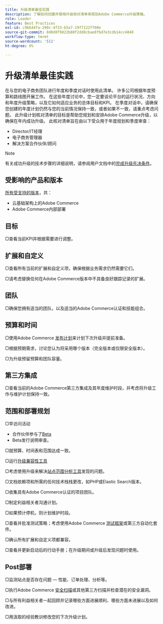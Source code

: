 ```yaml
---
title: 升级清单最佳实践
description: 了解如何创建并使用升级核对清单来规划Adobe Commerce升级策略。
role: Leader
feature: Best Practices
exl-id: c9b644fa-290c-4f33-b5a7-19f7122ff08e
source-git-commit: 8d0d8f9822b88f2dd8cbae8f6d7e3cdb14cc4848
workflow-type: tm+mt
source-wordcount: '511'
ht-degree: 0%

---
```


# 升级清单最佳实践

在与您的电子商务团队进行年度和季度对话时使用此清单。 许多公司根据年度预算和路线图开展工作。 在这些年度讨论中，您一定要谈论平台的运行状况、方向和年度升级策略，以及它如何适应业务的总体目标和KPI。 在季度对话中，请确保您创建的年度计划仍然与您的当前情况保持一致，或者如果不一致，请重点考虑问题。 此升级计划核对清单的目标是帮助您规划和安排Adobe Commerce升级，以确保在年内成功升级。 此核对清单旨在由以下受众用于年度规划和季度审查：

- Director/IT经理
- 电子商务管理器
- 解决方案合作伙伴/顾问

>[!NOTE]
>
>有关成功升级的技术步骤的详细说明，请参阅用户文档中的[完成升级先决条件](../../../upgrade/prepare/prerequisites.md)。

## 受影响的产品和版本

[所有受支持的版本](../../../release/versions.md)，共：

- 云基础架构上的Adobe Commerce
- Adobe Commerce内部部署

## 目标

▢查看当前KPI并根据需要进行调整。

## 扩展和自定义

▢查看所有当前的扩展和自定义项，确保根据业务需求仍然需要它们。

▢请考虑替换任何在Adobe Commerce版本中不具备良好跟踪记录的扩展。

## 团队

▢确保您拥有适当的团队，以及适当的Adobe Commerce认证和技能组合。

## 预算和时间

▢使用Adobe Commerce [发布计划](../../../release/schedule.md)来计划下次升级并提前准备。

▢根据预期需求，讨论您认为将采用哪个版本（完全版本或仅限安全版本）。

▢为升级预留预算和团队容量。

## 第三方集成

▢查看当前的Adobe Commerce第三方集成及其年度维护时段，并考虑将升级工作与维护计划保持一致。

## 范围和部署规划

▢早访问活动

- 合作伙伴参与了[Beta](../../../release/beta.md)
- Beta发行说明审查。

▢就预算、时间表和范围达成一致。

▢运行[升级兼容性工具](../../../upgrade/upgrade-compatibility-tool/overview.md)

▢考虑使用升级来解决[站点范围分析工具](../../../tools/site-wide-analysis-tool/intro.md)发现的问题。

▢文档依赖项和所需的任何技术栈栈更改，如PHP或Elastic Search版本。

▢收集具有Adobe Commerce认证的项目团队。

▢制定利益相关者沟通计划。

▢如果预计停机，则计划维护时段。

▢查看并批准测试策略；考虑使用Adobe Commerce [测试框架](https://developer.adobe.com/commerce/testing/)或第三方自动化套件。

▢确认所有扩展和自定义项都兼容。

▢查看并更新启动后的行动手册；在升级期间或升级后发现问题时使用。

## Post部署

▢监测站点是否存在问题 — 性能、订单处理、分析等。

▢执行Adobe Commerce [安全扫描](https://account.magento.com/scanner/dashboard/)或其他第三方扫描并检查潜在的安全漏洞。

▢与所有利益相关者一起回顾并记录哪些方面进展顺利、哪些方面未进展以及如何改进。

▢用汲取的经验教训修改您的下次升级计划。
